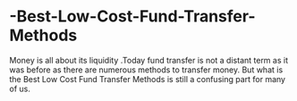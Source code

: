 # -Best-Low-Cost-Fund-Transfer-Methods
Money is all about its liquidity .Today fund transfer is not a distant term as it was before as there are numerous methods to transfer money. But what is the  Best Low Cost Fund Transfer Methods is still a confusing part for many of us.
